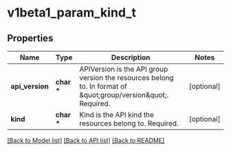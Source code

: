 # v1beta1_param_kind_t

## Properties
Name | Type | Description | Notes
------------ | ------------- | ------------- | -------------
**api_version** | **char \*** | APIVersion is the API group version the resources belong to. In format of \&quot;group/version\&quot;. Required. | [optional] 
**kind** | **char \*** | Kind is the API kind the resources belong to. Required. | [optional] 

[[Back to Model list]](../README.md#documentation-for-models) [[Back to API list]](../README.md#documentation-for-api-endpoints) [[Back to README]](../README.md)



